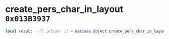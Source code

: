 # create_pers_char_in_layout `0x013B3937`

```lua
local result --[[ integer ]] = natives.object.create_pers_char_in_layout(_unk0 --[[ integer ]], _unk1 --[[ integer ]], _unk2 --[[ integer ]], _unk3 --[[ integer ]], _unk4 --[[ integer ]], _unk5 --[[ integer ]], _unk6 --[[ integer ]])
```